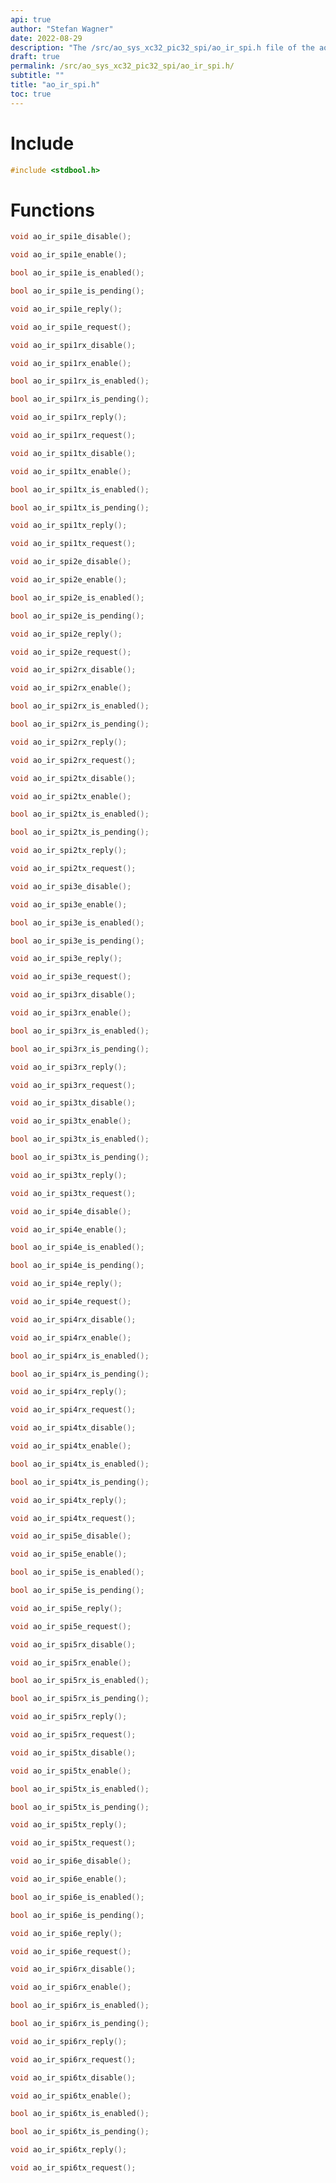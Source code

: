 ```yaml
---
api: true
author: "Stefan Wagner"
date: 2022-08-29
description: "The /src/ao_sys_xc32_pic32_spi/ao_ir_spi.h file of the ao real-time operating system."
draft: true
permalink: /src/ao_sys_xc32_pic32_spi/ao_ir_spi.h/
subtitle: ""
title: "ao_ir_spi.h"
toc: true
---
```


# Include

```c
#include <stdbool.h>
```

# Functions

```c
void ao_ir_spi1e_disable();
```

```c
void ao_ir_spi1e_enable();
```

```c
bool ao_ir_spi1e_is_enabled();
```

```c
bool ao_ir_spi1e_is_pending();
```

```c
void ao_ir_spi1e_reply();
```

```c
void ao_ir_spi1e_request();
```

```c
void ao_ir_spi1rx_disable();
```

```c
void ao_ir_spi1rx_enable();
```

```c
bool ao_ir_spi1rx_is_enabled();
```

```c
bool ao_ir_spi1rx_is_pending();
```

```c
void ao_ir_spi1rx_reply();
```

```c
void ao_ir_spi1rx_request();
```

```c
void ao_ir_spi1tx_disable();
```

```c
void ao_ir_spi1tx_enable();
```

```c
bool ao_ir_spi1tx_is_enabled();
```

```c
bool ao_ir_spi1tx_is_pending();
```

```c
void ao_ir_spi1tx_reply();
```

```c
void ao_ir_spi1tx_request();
```

```c
void ao_ir_spi2e_disable();
```

```c
void ao_ir_spi2e_enable();
```

```c
bool ao_ir_spi2e_is_enabled();
```

```c
bool ao_ir_spi2e_is_pending();
```

```c
void ao_ir_spi2e_reply();
```

```c
void ao_ir_spi2e_request();
```

```c
void ao_ir_spi2rx_disable();
```

```c
void ao_ir_spi2rx_enable();
```

```c
bool ao_ir_spi2rx_is_enabled();
```

```c
bool ao_ir_spi2rx_is_pending();
```

```c
void ao_ir_spi2rx_reply();
```

```c
void ao_ir_spi2rx_request();
```

```c
void ao_ir_spi2tx_disable();
```

```c
void ao_ir_spi2tx_enable();
```

```c
bool ao_ir_spi2tx_is_enabled();
```

```c
bool ao_ir_spi2tx_is_pending();
```

```c
void ao_ir_spi2tx_reply();
```

```c
void ao_ir_spi2tx_request();
```

```c
void ao_ir_spi3e_disable();
```

```c
void ao_ir_spi3e_enable();
```

```c
bool ao_ir_spi3e_is_enabled();
```

```c
bool ao_ir_spi3e_is_pending();
```

```c
void ao_ir_spi3e_reply();
```

```c
void ao_ir_spi3e_request();
```

```c
void ao_ir_spi3rx_disable();
```

```c
void ao_ir_spi3rx_enable();
```

```c
bool ao_ir_spi3rx_is_enabled();
```

```c
bool ao_ir_spi3rx_is_pending();
```

```c
void ao_ir_spi3rx_reply();
```

```c
void ao_ir_spi3rx_request();
```

```c
void ao_ir_spi3tx_disable();
```

```c
void ao_ir_spi3tx_enable();
```

```c
bool ao_ir_spi3tx_is_enabled();
```

```c
bool ao_ir_spi3tx_is_pending();
```

```c
void ao_ir_spi3tx_reply();
```

```c
void ao_ir_spi3tx_request();
```

```c
void ao_ir_spi4e_disable();
```

```c
void ao_ir_spi4e_enable();
```

```c
bool ao_ir_spi4e_is_enabled();
```

```c
bool ao_ir_spi4e_is_pending();
```

```c
void ao_ir_spi4e_reply();
```

```c
void ao_ir_spi4e_request();
```

```c
void ao_ir_spi4rx_disable();
```

```c
void ao_ir_spi4rx_enable();
```

```c
bool ao_ir_spi4rx_is_enabled();
```

```c
bool ao_ir_spi4rx_is_pending();
```

```c
void ao_ir_spi4rx_reply();
```

```c
void ao_ir_spi4rx_request();
```

```c
void ao_ir_spi4tx_disable();
```

```c
void ao_ir_spi4tx_enable();
```

```c
bool ao_ir_spi4tx_is_enabled();
```

```c
bool ao_ir_spi4tx_is_pending();
```

```c
void ao_ir_spi4tx_reply();
```

```c
void ao_ir_spi4tx_request();
```

```c
void ao_ir_spi5e_disable();
```

```c
void ao_ir_spi5e_enable();
```

```c
bool ao_ir_spi5e_is_enabled();
```

```c
bool ao_ir_spi5e_is_pending();
```

```c
void ao_ir_spi5e_reply();
```

```c
void ao_ir_spi5e_request();
```

```c
void ao_ir_spi5rx_disable();
```

```c
void ao_ir_spi5rx_enable();
```

```c
bool ao_ir_spi5rx_is_enabled();
```

```c
bool ao_ir_spi5rx_is_pending();
```

```c
void ao_ir_spi5rx_reply();
```

```c
void ao_ir_spi5rx_request();
```

```c
void ao_ir_spi5tx_disable();
```

```c
void ao_ir_spi5tx_enable();
```

```c
bool ao_ir_spi5tx_is_enabled();
```

```c
bool ao_ir_spi5tx_is_pending();
```

```c
void ao_ir_spi5tx_reply();
```

```c
void ao_ir_spi5tx_request();
```

```c
void ao_ir_spi6e_disable();
```

```c
void ao_ir_spi6e_enable();
```

```c
bool ao_ir_spi6e_is_enabled();
```

```c
bool ao_ir_spi6e_is_pending();
```

```c
void ao_ir_spi6e_reply();
```

```c
void ao_ir_spi6e_request();
```

```c
void ao_ir_spi6rx_disable();
```

```c
void ao_ir_spi6rx_enable();
```

```c
bool ao_ir_spi6rx_is_enabled();
```

```c
bool ao_ir_spi6rx_is_pending();
```

```c
void ao_ir_spi6rx_reply();
```

```c
void ao_ir_spi6rx_request();
```

```c
void ao_ir_spi6tx_disable();
```

```c
void ao_ir_spi6tx_enable();
```

```c
bool ao_ir_spi6tx_is_enabled();
```

```c
bool ao_ir_spi6tx_is_pending();
```

```c
void ao_ir_spi6tx_reply();
```

```c
void ao_ir_spi6tx_request();
```

